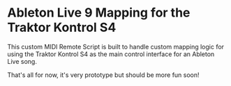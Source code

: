 # Ableton Live 9 Mapping for the Traktor Kontrol S4

This custom MIDI Remote Script is built to handle custom mapping logic for using the Traktor Kontrol S4 as the main control interface for an Ableton Live song.

That's all for now, it's very prototype but should be more fun soon!
